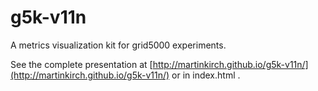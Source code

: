 g5k-v11n
========

A metrics visualization kit for grid5000 experiments. 

See the complete presentation at
[http://martinkirch.github.io/g5k-v11n/](http://martinkirch.github.io/g5k-v11n/)
or in index.html .

